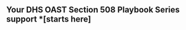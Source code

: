## Your DHS OAST Section 508 Playbook Series support *[starts here]<!--(https://section508coordinators.github.io/Playbook-Intro/)...*-->

